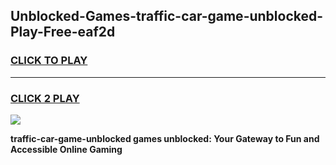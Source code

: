 
## Unblocked-Games-traffic-car-game-unblocked-Play-Free-eaf2d
<h3>
<a href="https://premium76.site?title=traffic-car-game-unblocked&ref=20M">CLICK TO PLAY</a></h3>
<hr>

<h3>
<a href="https://premium76.site?title=traffic-car-game-unblocked&ref=20M">CLICK 2 PLAY</a>
  
</h3>

<a href="https://premium76.site?title=traffic-car-game-unblocked&ref=19M"><img src="https://clearcache.store/games.png"></a>


**traffic-car-game-unblocked games unblocked: Your Gateway to Fun and Accessible Online Gaming**
